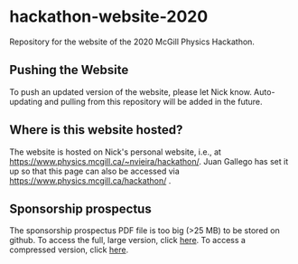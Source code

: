 # hackathon-website-2020

Repository for the website of the 2020 McGill Physics Hackathon. 

Pushing the Website
-------------------
To push an updated version of the website, please let Nick know. Auto-updating and pulling from this repository will be added in the future. 

Where is this website hosted?
-----------------------------
The website is hosted on Nick's personal website, i.e., at https://www.physics.mcgill.ca/~nvieira/hackathon/. Juan Gallego has set it up so that this page can also be accessed via https://www.physics.mcgill.ca/hackathon/ .

Sponsorship prospectus
----------------------
The sponsorship prospectus PDF file is too big (>25 MB) to be stored on github. To access the full, large version, click [here](
https://drive.google.com/file/d/1KJpUB9OzEDukmGGimbkL8O5UkOzOjfM2/view?usp=sharing). To access a compressed version, click [here](https://drive.google.com/file/d/1u3QWs-4HtXCn2XIulRI_XG_jVbvuZnJD/view?usp=sharing).






